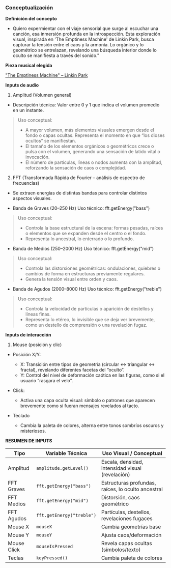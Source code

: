 ### Conceptualización

**Definición del concepto**

* Quiero expermientar con el viaje sensorial que surge al escuchar una canción, esa inmersión profunda en la introspección. Esta exploración visual, inspirada en 'The Emptiness Machine' de Linkin Park, busca capturar la tensión entre el caos y la armonía. Lo orgánico y lo geométrico se entrelazan, revelando una búsqueda interior donde lo oculto se manifiesta a través del sonido."

**Pieza musical elegida**

["The Emptiness Machine" – Linkin Park](https://www.youtube.com/watch?v=CDwjNYgn608)

**Inputs de audio**

1. Amplitud (Volumen general)

* Descripción técnica: Valor entre 0 y 1 que indica el volumen promedio en un instante.

> Uso conceptual:
> * A mayor volumen, más elementos visuales emergen desde el fondo o capas ocultas. Representa el momento en que “los dioses ocultos” se manifiestan.
> * El tamaño de los elementos orgánicos o geométricos crece o pulsa con el volumen, generando una sensación de latido vital o invocación.
> * El número de partículas, líneas o nodos aumenta con la amplitud, reforzando la sensación de caos o complejidad.

2. FFT (Transformada Rápida de Fourier – análisis de espectro de frecuencias)

* Se extraen energías de distintas bandas para controlar distintos aspectos visuales.

* Banda de Graves (20–250 Hz)
Uso técnico: fft.getEnergy("bass")

> Uso conceptual:
> * Controla la base estructural de la escena: formas pesadas, raíces o elementos que se expanden desde el centro o el fondo.
> * Representa lo ancestral, lo enterrado o lo profundo.

* Banda de Medios (250–2000 Hz)
Uso técnico: fft.getEnergy("mid")

> Uso conceptual:
> * Controla las distorsiones geométricas: ondulaciones, quiebres o cambios de forma en estructuras previamente regulares.
> * Genera la tensión visual entre orden y caos.

* Banda de Agudos (2000–8000 Hz)
Uso técnico: fft.getEnergy("treble")

> Uso conceptual:
> * Controla la velocidad de partículas o aparición de destellos y líneas finas.
> * Representa lo etéreo, lo invisible que se deja ver brevemente, como un destello de comprensión o una revelación fugaz.

**Inputs de interacción**

1. Mouse (posición y clic)
  
* Posición X/Y:
  * X: Transición entre tipos de geometría (circular ↔ triangular ↔ fractal), revelando diferentes facetas del “oculto”.
  * Y: Control del nivel de deformación caótica en las figuras, como si el usuario “rasgara el velo”.

* Click:
  * Activa una capa oculta visual: símbolo o patrones que aparecen brevemente como si fueran mensajes revelados al tacto.

* Teclado
  * Cambia la paleta de colores, alterna entre tonos sombríos oscuros y misteriosos.

**RESUMEN DE INPUTS**


| Tipo        | Variable Técnica                     | Uso Visual / Conceptual                            |
| ----------- | ------------------------------------ | -------------------------------------------------- |
| Amplitud    | `amplitude.getLevel()`               | Escala, densidad, intensidad visual (revelación)   |
| FFT Graves  | `fft.getEnergy("bass")`              | Estructuras profundas, raíces, lo oculto ancestral |
| FFT Medios  | `fft.getEnergy("mid")`               | Distorsión, caos geométrico                        |
| FFT Agudos  | `fft.getEnergy("treble")`            | Partículas, destellos, revelaciones fugaces        |
| Mouse X     | `mouseX`                             | Cambia geometrías base                             |
| Mouse Y     | `mouseY`                             | Ajusta caos/deformación                            |
| Mouse Click | `mouseIsPressed`                     | Revela capas ocultas (símbolos/texto)              |
| Teclas      | `keyPressed()`                       | Cambia paleta de colores                           |
